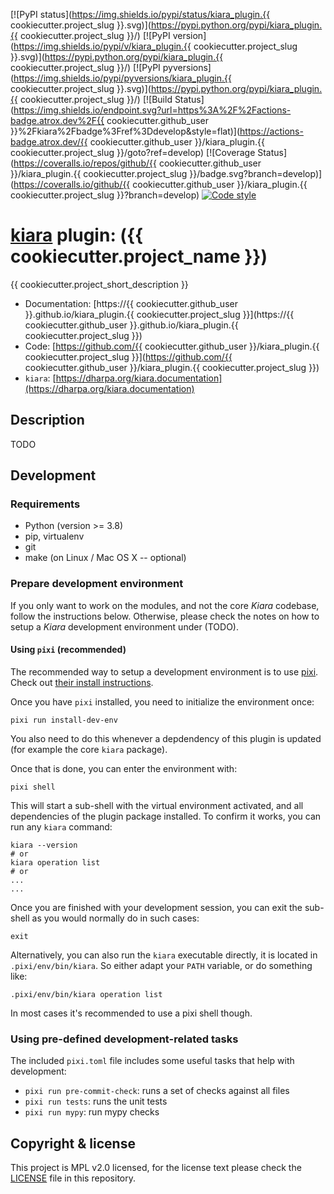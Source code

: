 [![PyPI status](https://img.shields.io/pypi/status/kiara_plugin.{{ cookiecutter.project_slug }}.svg)](https://pypi.python.org/pypi/kiara_plugin.{{ cookiecutter.project_slug }}/)
[![PyPI version](https://img.shields.io/pypi/v/kiara_plugin.{{ cookiecutter.project_slug }}.svg)](https://pypi.python.org/pypi/kiara_plugin.{{ cookiecutter.project_slug }}/)
[![PyPI pyversions](https://img.shields.io/pypi/pyversions/kiara_plugin.{{ cookiecutter.project_slug }}.svg)](https://pypi.python.org/pypi/kiara_plugin.{{ cookiecutter.project_slug }}/)
[![Build Status](https://img.shields.io/endpoint.svg?url=https%3A%2F%2Factions-badge.atrox.dev%2F{{ cookiecutter.github_user }}%2Fkiara%2Fbadge%3Fref%3Ddevelop&style=flat)](https://actions-badge.atrox.dev/{{ cookiecutter.github_user }}/kiara_plugin.{{ cookiecutter.project_slug }}/goto?ref=develop)
[![Coverage Status](https://coveralls.io/repos/github/{{ cookiecutter.github_user }}/kiara_plugin.{{ cookiecutter.project_slug }}/badge.svg?branch=develop)](https://coveralls.io/github/{{ cookiecutter.github_user }}/kiara_plugin.{{ cookiecutter.project_slug }}?branch=develop)
[![Code style](https://img.shields.io/badge/code%20style-black-000000.svg)](https://github.com/ambv/black)

# [**kiara**](https://dharpa.org/kiara.documentation) plugin: ({{ cookiecutter.project_name }})

{{ cookiecutter.project_short_description }}

 - Documentation: [https://{{ cookiecutter.github_user }}.github.io/kiara_plugin.{{ cookiecutter.project_slug }}](https://{{ cookiecutter.github_user }}.github.io/kiara_plugin.{{ cookiecutter.project_slug }})
 - Code: [https://github.com/{{ cookiecutter.github_user }}/kiara_plugin.{{ cookiecutter.project_slug }}](https://github.com/{{ cookiecutter.github_user }}/kiara_plugin.{{ cookiecutter.project_slug }})
 - `kiara`: [https://dharpa.org/kiara.documentation](https://dharpa.org/kiara.documentation)

## Description

TODO

## Development

### Requirements

- Python (version >= 3.8)
- pip, virtualenv
- git
- make (on Linux / Mac OS X -- optional)


### Prepare development environment

If you only want to work on the modules, and not the core *Kiara* codebase, follow the instructions below. Otherwise, please
check the notes on how to setup a *Kiara* development environment under (TODO).

#### Using `pixi` (recommended)

The recommended way to setup a development environment is to use [pixi](https://github.com/prefix-dev/pixi). Check out [their install instructions](https://github.com/prefix-dev/pixi#installation).

Once you have `pixi` installed, you need to initialize the environment once:

```
pixi run install-dev-env
```

You also need to do this whenever a depdendency of this plugin is updated (for example the core `kiara` package).

Once that is done, you can enter the environment with:

```
pixi shell
```

This will start a sub-shell with the virtual environment activated, and all dependencies of the plugin package installed. To confirm it works, you can run any `kiara` command:

```
kiara --version
# or
kiara operation list
# or
...
...
```

Once you are finished with your development session, you can exit the sub-shell as you would normally do in such cases:

```
exit
```

Alternatively, you can also run the `kiara` executable directly, it is located in `.pixi/env/bin/kiara`. So either adapt your `PATH` variable, or do something like:

```
.pixi/env/bin/kiara operation list
```

In most cases it's recommended to use a pixi shell though.


### Using pre-defined development-related tasks

The included `pixi.toml` file includes some useful tasks that help with development:

- `pixi run pre-commit-check`: runs a set of checks against all files
- `pixi run tests`: runs the unit tests
- `pixi run mypy`: run mypy checks

## Copyright & license

This project is MPL v2.0 licensed, for the license text please check the [LICENSE](/LICENSE) file in this repository.
